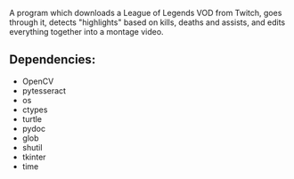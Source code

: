 A program which downloads a League of Legends VOD from Twitch, goes through it, detects "highlights" based on kills, deaths and assists, and edits everything together into a montage video.

Dependencies:
-
- OpenCV
- pytesseract
- os
- ctypes
- turtle
- pydoc
- glob
- shutil
- tkinter
- time
